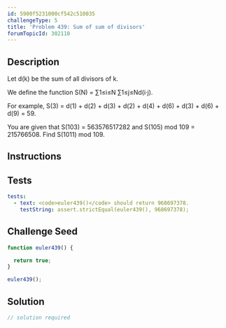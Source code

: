 ```yaml
---
id: 5900f5231000cf542c510035
challengeType: 5
title: 'Problem 439: Sum of sum of divisors'
forumTopicId: 302110
---
```


## Description

<section id='description'>

Let d(k) be the sum of all divisors of k.

We define the function S(N) = ∑1≤i≤N ∑1≤j≤Nd(i·j).

For example, S(3) = d(1) + d(2) + d(3) + d(2) + d(4) + d(6) + d(3) + d(6) + d(9) = 59.

You are given that S(103) = 563576517282 and S(105) mod 109 = 215766508. Find S(1011) mod 109.

</section>

## Instructions

<section id='instructions'>

</section>

## Tests

<section id='tests'>

```yml
tests:
  - text: <code>euler439()</code> should return 968697378.
    testString: assert.strictEqual(euler439(), 968697378);

```

</section>

## Challenge Seed

<section id='challengeSeed'>

<div id='js-seed'>

```js
function euler439() {

  return true;
}

euler439();
```

</div>

</section>

## Solution

<section id='solution'>

```js
// solution required
```

</section>
